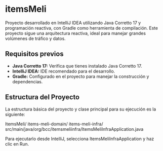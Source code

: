 # itemsMeli

Proyecto desarrollado en IntelliJ IDEA utilizando Java Corretto 17 y programación reactiva, con Gradle como herramienta de compilación. Este proyecto sigue una arquitectura reactiva, ideal para manejar grandes volúmenes de tráfico y datos.

## Requisitos previos

- **Java Corretto 17:** Verifica que tienes instalado Java Corretto 17.
- **IntelliJ IDEA:** IDE recomendado para el desarrollo.
- **Gradle:** Configurado en el proyecto para manejar la construcción y dependencias.

## Estructura del Proyecto

La estructura básica del proyecto y clase principal para su ejecución es la siguiente:

ItemsMeli/
	items-meli-domain/
	items-meli-infra/
		src/main/java/org/bcc/itemsmeliinfra/ItemsMeliInfraApplication.java

Para ejecutarlo desde IntelliJ, selecciona ItemsMeliInfraApplication y haz clic en Run.

